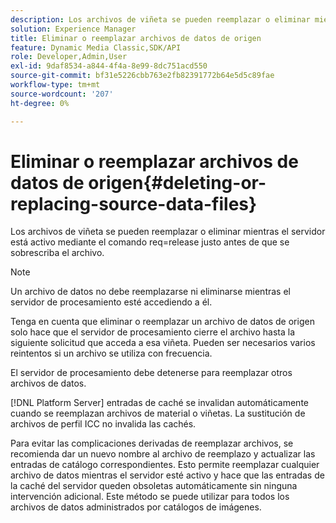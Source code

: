 ```yaml
---
description: Los archivos de viñeta se pueden reemplazar o eliminar mientras el servidor está activo mediante el comando req=release justo antes de que se sobrescriba el archivo.
solution: Experience Manager
title: Eliminar o reemplazar archivos de datos de origen
feature: Dynamic Media Classic,SDK/API
role: Developer,Admin,User
exl-id: 9daf8534-a844-4f4a-8e99-8dc751acd550
source-git-commit: bf31e5226cbb763e2fb82391772b64e5d5c89fae
workflow-type: tm+mt
source-wordcount: '207'
ht-degree: 0%

---
```


# Eliminar o reemplazar archivos de datos de origen{#deleting-or-replacing-source-data-files}

Los archivos de viñeta se pueden reemplazar o eliminar mientras el servidor está activo mediante el comando req=release justo antes de que se sobrescriba el archivo.

>[!NOTE]
>
>Un archivo de datos no debe reemplazarse ni eliminarse mientras el servidor de procesamiento esté accediendo a él.

Tenga en cuenta que eliminar o reemplazar un archivo de datos de origen solo hace que el servidor de procesamiento cierre el archivo hasta la siguiente solicitud que acceda a esa viñeta. Pueden ser necesarios varios reintentos si un archivo se utiliza con frecuencia.

El servidor de procesamiento debe detenerse para reemplazar otros archivos de datos.

[!DNL Platform Server] entradas de caché se invalidan automáticamente cuando se reemplazan archivos de material o viñetas. La sustitución de archivos de perfil ICC no invalida las cachés.

Para evitar las complicaciones derivadas de reemplazar archivos, se recomienda dar un nuevo nombre al archivo de reemplazo y actualizar las entradas de catálogo correspondientes. Esto permite reemplazar cualquier archivo de datos mientras el servidor esté activo y hace que las entradas de la caché del servidor queden obsoletas automáticamente sin ninguna intervención adicional. Este método se puede utilizar para todos los archivos de datos administrados por catálogos de imágenes.
